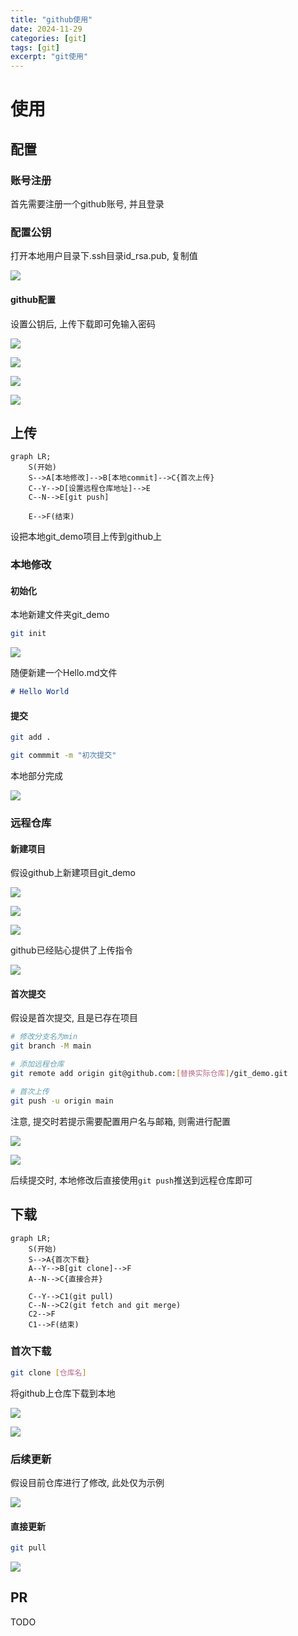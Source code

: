 ```yaml
---
title: "github使用"
date: 2024-11-29
categories: [git]
tags: [git]
excerpt: "git使用"
---
```


# 使用

## 配置

### 账号注册

首先需要注册一个github账号, 并且登录

### 配置公钥

打开本地用户目录下.ssh目录id_rsa.pub, 复制值

![](/assets/image/20241129_232822.jpg)

#### github配置

设置公钥后, 上传下载即可免输入密码

![](/assets/image/20241129_233057.jpg)

![](/assets/image/20241129_233202.jpg)

![](/assets/image/20241129_233240.jpg)

![](/assets/image/20241129_233622.jpg)

## 上传

```mermaid
graph LR;
    S(开始)
    S-->A[本地修改]-->B[本地commit]-->C{首次上传}
    C--Y-->D[设置远程仓库地址]-->E
    C--N-->E[git push]

    E-->F(结束)
```

设把本地git_demo项目上传到github上

### 本地修改

#### 初始化

本地新建文件夹git_demo

```sh
git init
```

![](/assets/image/20241129_231602.jpg)

随便新建一个Hello.md文件

```md
# Hello World
```

#### 提交

```sh
git add .
```

```sh
git commmit -m "初次提交"
```

本地部分完成

![](/assets/image/20241129_231938.jpg)

### 远程仓库

#### 新建项目

假设github上新建项目git_demo

![](/assets/image/20241129_234023.jpg)

![](/assets/image/20241129_234138.jpg)

![](/assets/image/20241129_234216.jpg)

github已经贴心提供了上传指令

![](/assets/image/20241129_234449.jpg)

#### 首次提交

假设是首次提交, 且是已存在项目

```sh
# 修改分支名为min
git branch -M main

# 添加远程仓库
git remote add origin git@github.com:[替换实际仓库]/git_demo.git

# 首次上传
git push -u origin main
```

注意, 提交时若提示需要配置用户名与邮箱, 则需进行配置

![](/assets/image/20241129_234902.jpg)

![](/assets/image/20241129_234941.jpg)


后续提交时, 本地修改后直接使用`git push`推送到远程仓库即可

## 下载

```mermaid
graph LR;
    S(开始)
    S-->A{首次下载}
    A--Y-->B[git clone]-->F
    A--N-->C{直接合并}

    C--Y-->C1(git pull)
    C--N-->C2(git fetch and git merge)
    C2-->F
    C1-->F(结束)
```

### 首次下载

```sh
git clone [仓库名]
```

将github上仓库下载到本地

![](/assets/image/20241129_235318.jpg)

![](/assets/image/20241129_235516.jpg)

### 后续更新

假设目前仓库进行了修改, 此处仅为示例

![](/assets/image/20241130_001835.jpg)

#### 直接更新

```sh
git pull
```

![](/assets/image/20241130_002020.jpg)

## PR

TODO
